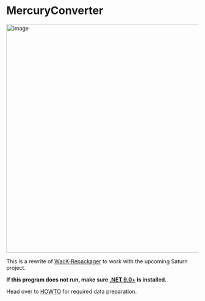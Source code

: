 # MercuryConverter

<img height="600" alt="image" src="https://github.com/user-attachments/assets/2a06c9b4-6b37-43eb-a7f5-3b2d4577c736" />

This is a rewrite of [WacK-Repackager](https://github.com/muskit/WacK-Repackager) to work with the upcoming Saturn project.

**If this program does not run, make sure [.NET 9.0+](https://dotnet.microsoft.com/en-us/download) is installed.**

Head over to [HOWTO](HOWTO.md) for required data preparation.
